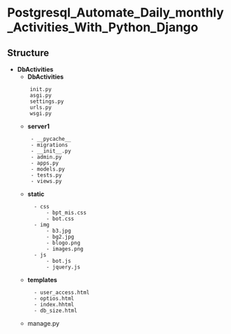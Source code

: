 # Postgresql_Automate_Daily_monthly_Activities_With_Python_Django
## Structure
- **DbActivities**
  - **DbActivities**
  ```
      init.py
      asgi.py
      settings.py
      urls.py
      wsgi.py
  ```
  - **server1**
    ```
     - __pycache__
     - migrations
     - __init__.py
     - admin.py
     - apps.py
     - models.py
     - tests.py
     - views.py
    ```
  - **static**
    ```
      - css
          - bpt_mis.css
          - bot.css
      - img
          - b3.jpg
          - bg2.jpg
          - blogo.png
          - images.png
      - js
          - bot.js
          - jquery.js
    ```
  - **templates**
    ```
      - user_access.html
      - optios.html
      - index.hhtml
      - db_size.html
    ```
  - manage.py        
